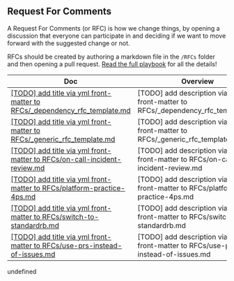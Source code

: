 ## Request For Comments

A Request For Comments (or RFC) is how we change things, by opening a discussion that everyone can participate in
and deciding if we want to move forward with the suggested change or not.

RFCs should be created by authoring a markdown file in the `/RFCs` folder and then opening a pull request. [Read
the full playbook][rfc_playbook] for all the details!

[rfc_playbook]: /playbooks/rfcs.md

<!-- prettier-ignore-start -->
<!-- start_toc -->

| Doc                                                                                                                     | Overview                                                                         |
| ----------------------------------------------------------------------------------------------------------------------- | -------------------------------------------------------------------------------- |
| [[TODO] add title via yml front-matter to RFCs/\_dependency_rfc_template.md](/RFCs/_dependency_rfc_template.md#readme)  | [TODO] add description via yml front-matter to RFCs/\_dependency_rfc_template.md |
| [[TODO] add title via yml front-matter to RFCs/\_generic_rfc_template.md](/RFCs/_generic_rfc_template.md#readme)        | [TODO] add description via yml front-matter to RFCs/\_generic_rfc_template.md    |
| [[TODO] add title via yml front-matter to RFCs/on-call-incident-review.md](/RFCs/on-call-incident-review.md#readme)     | [TODO] add description via yml front-matter to RFCs/on-call-incident-review.md   |
| [[TODO] add title via yml front-matter to RFCs/platform-practice-4ps.md](/RFCs/platform-practice-4ps.md#readme)         | [TODO] add description via yml front-matter to RFCs/platform-practice-4ps.md     |
| [[TODO] add title via yml front-matter to RFCs/switch-to-standardrb.md](/RFCs/switch-to-standardrb.md#readme)           | [TODO] add description via yml front-matter to RFCs/switch-to-standardrb.md      |
| [[TODO] add title via yml front-matter to RFCs/use-prs-instead-of-issues.md](/RFCs/use-prs-instead-of-issues.md#readme) | [TODO] add description via yml front-matter to RFCs/use-prs-instead-of-issues.md |

<!-- end_toc -->
<!-- prettier-ignore-end -->undefined
